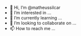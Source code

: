 - 👋 Hi, I’m @matheussilcar
- 👀 I’m interested in ...
- 🌱 I’m currently learning ...
- 💞️ I’m looking to collaborate on ...
- 📫 How to reach me ...

<!---
matheussilcar/matheussilcar is a ✨ special ✨ repository because its `README.md` (this file) appears on your GitHub profile.
You can click the Preview link to take a look at your changes.
--->
